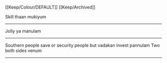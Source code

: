 [[Keep/Colour/DEFAULT]] [[Keep/Archived]] 

Skill thaan mukiyum 

********************************************

Jolly ya manulam


********************************************
Southern people save or security people but vadakan invest pannulam 
Two both sides venum 


********************************************

